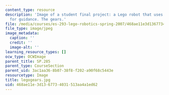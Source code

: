 ```yaml
---
content_type: resource
description: 'Image of a student final project: a Lego robot that uses light sensors
  for guidance. The gears.'
file: /media/courses/es-293-lego-robotics-spring-2007/468ae11e3d1367734031513aa4a1ed62_legogears.jpg
file_type: image/jpeg
image_metadata:
  caption: ''
  credit: ''
  image-alt: ''
learning_resource_types: []
ocw_type: OCWImage
parent_title: SP.285
parent_type: CourseSection
parent_uid: 3ac1aa36-8b07-38f8-f202-a90f68c5443e
resourcetype: Image
title: legogears.jpg
uid: 468ae11e-3d13-6773-4031-513aa4a1ed62
---
```

